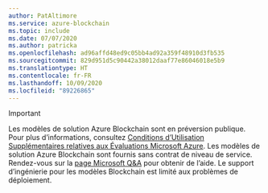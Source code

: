 ```yaml
---
author: PatAltimore
ms.service: azure-blockchain
ms.topic: include
ms.date: 07/07/2020
ms.author: patricka
ms.openlocfilehash: ad96affd48ed9c05bb4ad92a359f48910d3fb535
ms.sourcegitcommit: 829d951d5c90442a38012daaf77e86046018e5b9
ms.translationtype: HT
ms.contentlocale: fr-FR
ms.lasthandoff: 10/09/2020
ms.locfileid: "89226865"
---
```

> [!IMPORTANT]
> Les modèles de solution Azure Blockchain sont en préversion publique.
> Pour plus d’informations, consultez [Conditions d’Utilisation Supplémentaires relatives aux Évaluations Microsoft Azure](https://azure.microsoft.com/support/legal/preview-supplemental-terms/).
> Les modèles de solution Azure Blockchain sont fournis sans contrat de niveau de service.
> Rendez-vous sur la [page Microsoft Q&A](/answers/topics/azure-blockchain-workbench.html) pour obtenir de l’aide. Le support d’ingénierie pour les modèles Blockchain est limité aux problèmes de déploiement.
